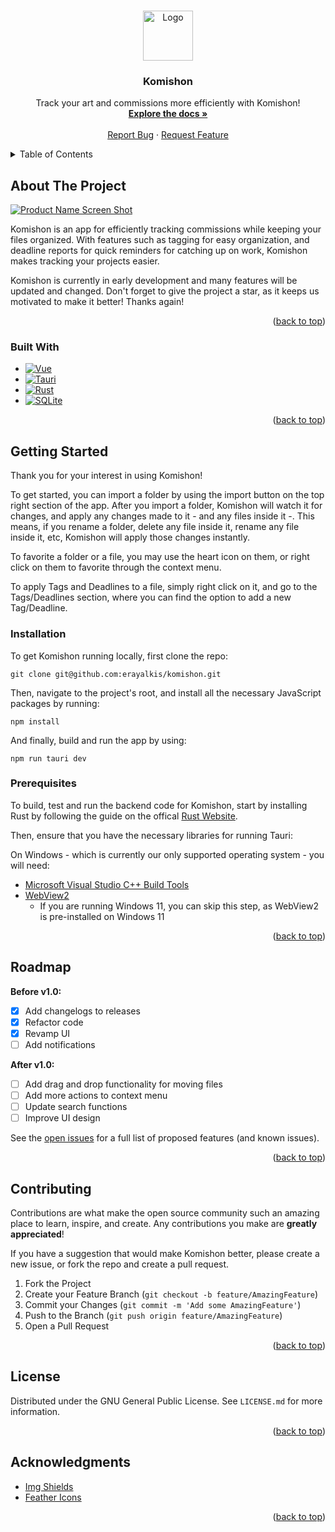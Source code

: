 <!-- Improved compatibility of back to top link: See: https://github.com/othneildrew/Best-README-Template/pull/73 -->

<a name="readme-top"></a>

<!--
*** Thanks for checking out the Best-README-Template. If you have a suggestion
*** that would make this better, please fork the repo and create a pull request
*** or simply open an issue with the tag "enhancement".
*** Don't forget to give the project a star!
*** Thanks again! Now go create something AMAZING! :D
-->

<!-- PROJECT SHIELDS -->
<!--
*** I'm using markdown "reference style" links for readability.
*** Reference links are enclosed in brackets [ ] instead of parentheses ( ).
*** See the bottom of this document for the declaration of the reference variables
*** for contributors-url, forks-url, etc. This is an optional, concise syntax you may use.
*** https://www.markdownguide.org/basic-syntax/#reference-style-links
-->

<!-- PROJECT LOGO -->
<br />
<div align="center">
  <a href="https://github.com/erayalkis/komishon">
    <img src="./brush.png" alt="Logo" width="80" height="80">
  </a>

  <h3 align="center">Komishon</h3>

  <p align="center">
    Track your art and commissions more efficiently with Komishon!
    <br />
    <a href="https://github.com/erayalkis/komishon/docs"><strong>Explore the docs »</strong></a>
    <br />
    <br />
    <a href="https://github.com/erayalkis/komishon/issues">Report Bug</a>
    ·
    <a href="https://github.com/erayalkis/komishon/issues">Request Feature</a>
  </p>
</div>

<!-- TABLE OF CONTENTS -->
<details>
  <summary>Table of Contents</summary>
  <ol>
    <li>
      <a href="#about-the-project">About Komishon</a>
      <ul>
        <li><a href="#built-with">Built With</a></li>
      </ul>
    </li>
    <li>
      <a href="#getting-started">Getting Started</a>
      <ul>
        <li><a href="#prerequisites">Prerequisites</a></li>
        <li><a href="#installation">Installation</a></li>
      </ul>
    </li>
    <li><a href="#roadmap">Roadmap</a></li>
    <li><a href="#contributing">Contributing</a></li>
    <li><a href="#license">License</a></li>
    <li><a href="#acknowledgments">Acknowledgments</a></li>
  </ol>
</details>

<!-- ABOUT THE PROJECT -->

## About The Project

[![Product Name Screen Shot][product-screenshot]](https://imgur.com/a/T3olvpA)

Komishon is an app for efficiently tracking commissions while keeping your files organized.
With features such as tagging for easy organization, and deadline reports for quick reminders for catching up on work, Komishon makes tracking your projects easier.

Komishon is currently in early development and many features will be updated and changed.
Don't forget to give the project a star, as it keeps us motivated to make it better! Thanks again!

<p align="right">(<a href="#readme-top">back to top</a>)</p>

### Built With

- [![Vue][vue.js]][vue-url]
- [![Tauri][tauri]][tauri-link]
- [![Rust][rust-lang]][rust-link]
- [![SQLite][sqlite]][sqlite-link]

<p align="right">(<a href="#readme-top">back to top</a>)</p>

<!-- GETTING STARTED -->

## Getting Started

Thank you for your interest in using Komishon!

To get started, you can import a folder by using the import button on the top right section of the app.
After you import a folder, Komishon will watch it for changes, and apply any changes made to it - and any files inside it -.
This means, if you rename a folder, delete any file inside it, rename any file inside it, etc, Komishon will apply those changes instantly.

To favorite a folder or a file, you may use the heart icon on them, or right click on them to favorite through the context menu.

To apply Tags and Deadlines to a file, simply right click on it, and go to the Tags/Deadlines section, where you can find the option to add a new Tag/Deadline.

### Installation

To get Komishon running locally, first clone the repo:

`git clone git@github.com:erayalkis/komishon.git`

Then, navigate to the project's root, and install all the necessary JavaScript packages by running:

`npm install`

And finally, build and run the app by using:

`npm run tauri dev`

### Prerequisites

To build, test and run the backend code for Komishon, start by installing Rust by following the guide on the offical [Rust Website](https://www.rust-lang.org/tools/install).

Then, ensure that you have the necessary libraries for running Tauri:

On Windows - which is currently our only supported operating system - you will need:

- [Microsoft Visual Studio C++ Build Tools](https://visualstudio.microsoft.com/visual-cpp-build-tools/)
- [WebView2](https://developer.microsoft.com/en-us/microsoft-edge/webview2/#download-section)
  - If you are running Windows 11, you can skip this step, as WebView2 is pre-installed on Windows 11

<p align="right">(<a href="#readme-top">back to top</a>)</p>

<!-- ROADMAP -->

## Roadmap

**Before v1.0:**

- [x] Add changelogs to releases
- [x] Refactor code
- [x] Revamp UI
- [ ] Add notifications

**After v1.0:**

- [ ] Add drag and drop functionality for moving files
- [ ] Add more actions to context menu
- [ ] Update search functions
- [ ] Improve UI design

See the [open issues](https://github.com/erayalkis/komishon/issues) for a full list of proposed features (and known issues).

<p align="right">(<a href="#readme-top">back to top</a>)</p>

<!-- CONTRIBUTING -->

## Contributing

Contributions are what make the open source community such an amazing place to learn, inspire, and create. Any contributions you make are **greatly appreciated**!

If you have a suggestion that would make Komishon better, please create a new issue, or fork the repo and create a pull request.

1. Fork the Project
2. Create your Feature Branch (`git checkout -b feature/AmazingFeature`)
3. Commit your Changes (`git commit -m 'Add some AmazingFeature'`)
4. Push to the Branch (`git push origin feature/AmazingFeature`)
5. Open a Pull Request

<p align="right">(<a href="#readme-top">back to top</a>)</p>

<!-- LICENSE -->

## License

Distributed under the GNU General Public License. See `LICENSE.md` for more information.

<p align="right">(<a href="#readme-top">back to top</a>)</p>

<!-- ACKNOWLEDGMENTS -->

## Acknowledgments

- [Img Shields](https://shields.io)
- [Feather Icons](https://feathericons.com)

<p align="right">(<a href="#readme-top">back to top</a>)</p>

<!-- MARKDOWN LINKS & IMAGES -->
<!-- https://www.markdownguide.org/basic-syntax/#reference-style-links -->

[product-screenshot]: images/screenshot.png
[vue.js]: https://img.shields.io/badge/Vue.js-35495E?style=for-the-badge&logo=vuedotjs&logoColor=4FC08D
[vue-url]: https://vuejs.org/
[sqlite]: https://img.shields.io/badge/sqlite-%2307405e.svg?style=for-the-badge&logo=sqlite&logoColor=white
[sqlite-link]: https://www.sqlite.org/index.html
[tauri]: https://img.shields.io/badge/tauri-%2324C8DB.svg?style=for-the-badge&logo=tauri&logoColor=%23FFFFFF
[tauri-link]: https://tauri.app
[rust-lang]: https://img.shields.io/badge/rust-%23000000.svg?style=for-the-badge&logo=rust&logoColor=white
[rust-link]: https://www.rust-lang.org
